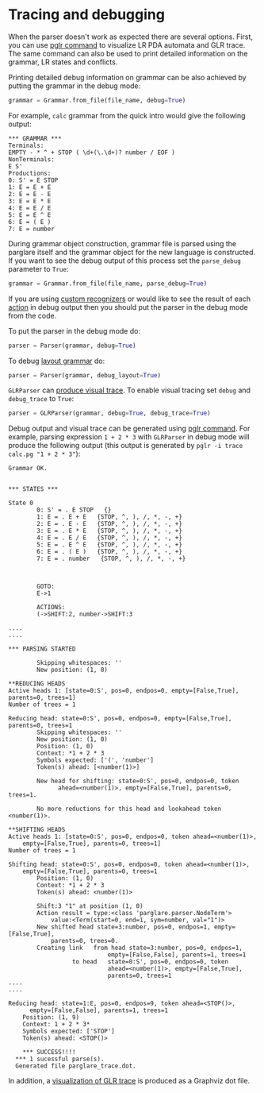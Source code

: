 # Tracing and debugging

When the parser doesn't work as expected there are several options. First, you
can use [pglr command](./pglr.md) to visualize LR PDA automata and GLR trace.
The same command can also be used to print detailed information on the grammar,
LR states and conflicts.

Printing detailed debug information on grammar can be also achieved by putting
the grammar in the debug mode:

```python
grammar = Grammar.from_file(file_name, debug=True)
```

For example, `calc` grammar from the quick intro would give the following
output:

```nohighlight
*** GRAMMAR ***
Terminals:
EMPTY - * ^ + STOP ( \d+(\.\d+)? number / EOF )
NonTerminals:
E S'
Productions:
0: S' = E STOP
1: E = E + E
2: E = E - E
3: E = E * E
4: E = E / E
5: E = E ^ E
6: E = ( E )
7: E = number
```

During grammar object construction, grammar file is parsed using the parglare
itself and the grammar object for the new language is constructed. If you want
to see the debug output of this process set the `parse_debug` parameter to
`True`:

```python
grammar = Grammar.from_file(file_name, parse_debug=True)
```


If you are using [custom recognizers](./recognizers.md) or would like to see the
result of each [action](./actions.md) in debug output then you should put the
parser in the debug mode from the code.

To put the parser in the debug mode do:

```python
parser = Parser(grammar, debug=True)
```


To debug [layout
grammar](./grammar_language.md#handling-whitespaces-and-comments) do:

```python
parser = Parser(grammar, debug_layout=True)
```


`GLRParser` can [produce visual trace](./pglr.md#tracing-glr-parsing). To enable
visual tracing set `debug` and `debug_trace` to `True`:

```python
parser = GLRParser(grammar, debug=True, debug_trace=True)
```


Debug output and visual trace can be generated using [pglr command](./pglr.md).
For example, parsing expression `1 + 2 * 3` with `GLRParser` in debug mode will
produce the following output (this output is generated by `pglr -i trace calc.pg
"1 + 2 * 3"`):

```nohighlight
Grammar OK.


*** STATES ***

State 0
        0: S' = . E STOP   {}
        1: E = . E + E   {STOP, ^, ), /, *, -, +}
        2: E = . E - E   {STOP, ^, ), /, *, -, +}
        3: E = . E * E   {STOP, ^, ), /, *, -, +}
        4: E = . E / E   {STOP, ^, ), /, *, -, +}
        5: E = . E ^ E   {STOP, ^, ), /, *, -, +}
        6: E = . ( E )   {STOP, ^, ), /, *, -, +}
        7: E = . number   {STOP, ^, ), /, *, -, +}



        GOTO:
        E->1

        ACTIONS:
        (->SHIFT:2, number->SHIFT:3

....
....

*** PARSING STARTED

        Skipping whitespaces: ''
        New position: (1, 0)

**REDUCING HEADS
Active heads 1: [state=0:S', pos=0, endpos=0, empty=[False,True], parents=0, trees=1]
Number of trees = 1

Reducing head: state=0:S', pos=0, endpos=0, empty=[False,True], parents=0, trees=1
        Skipping whitespaces: ''
        New position: (1, 0)
        Position: (1, 0)
        Context: *1 + 2 * 3
        Symbols expected: ['(', 'number']
        Token(s) ahead: [<number(1)>]

        New head for shifting: state=0:S', pos=0, endpos=0, token
              ahead=<number(1)>, empty=[False,True], parents=0, trees=1.

        No more reductions for this head and lookahead token <number(1)>.

**SHIFTING HEADS
Active heads 1: [state=0:S', pos=0, endpos=0, token ahead=<number(1)>,
    empty=[False,True], parents=0, trees=1]
Number of trees = 1

Shifting head: state=0:S', pos=0, endpos=0, token ahead=<number(1)>,
    empty=[False,True], parents=0, trees=1
        Position: (1, 0)
        Context: *1 + 2 * 3
        Token(s) ahead: <number(1)>

        Shift:3 "1" at position (1, 0)
        Action result = type:<class 'parglare.parser.NodeTerm'>
            value:<Term(start=0, end=1, sym=number, val="1")>
        New shifted head state=3:number, pos=0, endpos=1, empty=[False,True],
            parents=0, trees=0.
        Creating link   from head state=3:number, pos=0, endpos=1,
                            empty=[False,False], parents=1, trees=1
                  to head   state=0:S', pos=0, endpos=0, token
                            ahead=<number(1)>, empty=[False,True],
                            parents=0, trees=1
....
....

Reducing head: state=1:E, pos=0, endpos=9, token ahead=<STOP()>,
      empty=[False,False], parents=1, trees=1
    Position: (1, 9)
    Context: 1 + 2 * 3*
    Symbols expected: ['STOP']
    Token(s) ahead: <STOP()>

    *** SUCCESS!!!!
  *** 1 sucessful parse(s).
  Generated file parglare_trace.dot.
```


In addition, a [visualization of GLR trace](./pglr.md#tracing-glr-parsing) is
produced as a Graphviz dot file.
